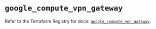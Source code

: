 # `google_compute_vpn_gateway`

Refer to the Terraform Registry for docs: [`google_compute_vpn_gateway`](https://registry.terraform.io/providers/hashicorp/google/6.16.0/docs/resources/compute_vpn_gateway).
